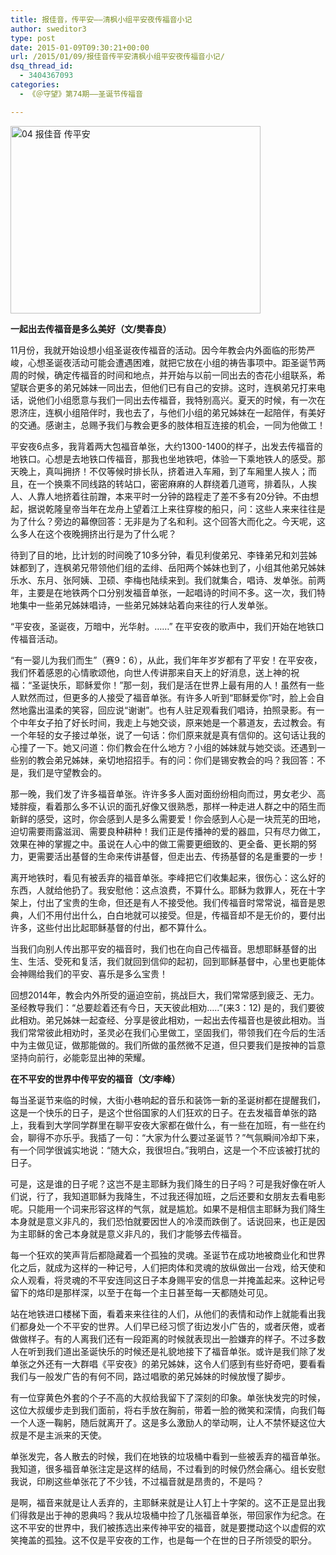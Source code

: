 ```yaml
---
title: 报佳音，传平安——清枫小组平安夜传福音小记
author: sweditor3
type: post
date: 2015-01-09T09:30:21+00:00
url: /2015/01/09/报佳音传平安清枫小组平安夜传福音小记/
dsq_thread_id:
  - 3404367093
categories:
  - 《＠守望》第74期——圣诞节传福音

---
```

[<img class="aligncenter size-full wp-image-12057" src="http://t5.shwchurch.org/wp-content/uploads/2015/01/04-报佳音-传平安.jpg" alt="04 报佳音 传平安" width="400" height="300" />][1]

**一起出去传福音是多么美好（文/樊春良）**

11月份，我就开始设想小组圣诞夜传福音的活动。因今年教会内外面临的形势严峻，心想圣诞夜活动可能会遭遇困难，就把它放在小组的祷告事项中。距圣诞节两周的时候，确定传福音的时间和地点，并开始与以前一同出去的杏花小组联系，希望联合更多的弟兄姊妹一同出去，但他们已有自己的安排。这时，连枫弟兄打来电话，说他们小组愿意与我们一同出去传福音，我特别高兴。夏天的时候，有一次在恩济庄，连枫小组陪伴时，我也去了，与他们小组的弟兄姊妹在一起陪伴，有美好的交通。感谢主，总赐予我们与教会更多的肢体相互连接的机会，一同为他做工！

平安夜6点多，我背着两大包福音单张，大约1300-1400的样子，出发去传福音的地铁口。心想是去地铁口传福音，那我也坐地铁吧，体验一下乘地铁人的感受。那天晚上，真叫拥挤！不仅等候时排长队，挤着进入车厢，到了车厢里人挨人；而且，在一个换乘不同线路的转站口，密密麻麻的人群绕着几道弯，排着队，人挨人、人靠人地挤着往前蹭，本来平时一分钟的路程走了差不多有20分钟。不由想起，据说乾隆皇帝当年在龙舟上望着江上来往穿梭的船只，问：这些人来来往往是为了什么？旁边的幕僚回答：无非是为了名和利。这个回答大而化之。今天呢，这么多人在这个夜晚拥挤出行是为了什么呢？

待到了目的地，比计划的时间晚了10多分钟，看见利俊弟兄、李锋弟兄和刘芸姊妹都到了，连枫弟兄带领他们组的孟绯、岳阳两个姊妹也到了，小组其他弟兄姊妹乐水、东月、张阿姨、卫硕、李梅也陆续来到。我们就集合，唱诗、发单张。前两年，主要是在地铁两个口分别发福音单张，一起唱诗的时间不多。这一次，我们特地集中一些弟兄姊妹唱诗，一些弟兄姊妹站着向来往的行人发单张。

“平安夜，圣诞夜，万暗中，光华射。……” 在平安夜的歌声中，我们开始在地铁口传福音活动。

“有一婴儿为我们而生”（赛9：6），从此，我们年年岁岁都有了平安！在平安夜，我们怀着感恩的心情歌颂他，向世人传讲那来自天上的好消息，送上神的祝福：“圣诞快乐，耶稣爱你！”那一刻，我们是活在世界上最有用的人！虽然有一些人默然而过，但更多的人接受了福音单张。有许多人听到“耶稣爱你”时，脸上会自然地露出温柔的笑容，回应说“谢谢”。也有人驻足观看我们唱诗，拍照录影。有一个中年女子拍了好长时间，我走上与她交谈，原来她是一个慕道友，去过教会。有一个年轻的女子接过单张，说了一句话：你们原来就是真有信仰的。这句话让我的心撞了一下。她又问道：你们教会在什么地方？小组的姊妹就与她交谈。还遇到一些别的教会弟兄姊妹，亲切地招招手。有的问：你们是锡安教会的吗？我回答：不是，我们是守望教会的。

那一晚，我们发了许多福音单张。许许多多人面对面纷纷相向而过，男女老少、高矮胖瘦，看着那么多不认识的面孔好像又很熟悉，那样一种走进人群之中的陌生而新鲜的感受，这时，你会感到人是多么需要爱！你会感到人心是一块荒芜的田地，迫切需要雨露滋润、需要良种耕种！我们正是传播神的爱的器皿，只有尽力做工，效果在神的掌握之中。虽说在人心中的做工需要更细致的、更全备、更长期的努力，更需要活出基督的生命来传讲基督，但走出去、传扬基督的名是重要的一步！

离开地铁时，看见有被丢弃的福音单张。李峰把它们收集起来，很伤心：这么好的东西，人就给他扔了。我安慰他：这点浪费，不算什么。耶稣为救罪人，死在十字架上，付出了宝贵的生命，但还是有人不接受他。我们传福音时常常说，福音是恩典，人们不用付出什么，白白地就可以接受。但是，传福音却不是无价的，要付出许多，这些付出比起耶稣基督的付出，都不算什么。

当我们向别人传出那平安的福音时，我们也在向自己传福音。思想耶稣基督的出生、生活、受死和复活，我们就回到信仰的起初，回到耶稣基督中，心里也更能体会神赐给我们的平安、喜乐是多么宝贵！

回想2014年，教会内外所受的逼迫空前，挑战巨大，我们常常感到疲乏、无力。圣经教导我们：“总要趁着还有今日，天天彼此相劝…..”(来3：12) 是的，我们要彼此相劝。弟兄姊妹一起查经、分享是彼此相劝，一起出去传福音也是彼此相劝。当我们常常彼此相劝时，圣灵必在我们心里做工，坚固我们，带领我们在今后的生活中为主做见证，做那能做的。我们所做的虽然微不足道，但只要我们是按神的旨意坚持向前行，必能彰显出神的荣耀。

**在不平安的世界中传平安的福音（文/李峰）**

每当圣诞节来临的时候，大街小巷响起的音乐和装饰一新的圣诞树都在提醒我们，这是一个快乐的日子，是这个世俗国家的人们狂欢的日子。在去发福音单张的路上，我看到大学同学群里在聊平安夜大家都在做什么，有一些在加班，有一些在约会，聊得不亦乐乎。我插了一句：“大家为什么要过圣诞节？”气氛瞬间冷却下来，有一个同学很诚实地说：“随大众，我很坦白。”我明白，这是一个不应该被打扰的日子。

可是，这是谁的日子呢？这岂不是主耶稣为我们降生的日子吗？可是我好像在听人们说，行了，我知道耶稣为我降生，不过我还得加班，之后还要和女朋友去看电影呢。只能用一个词来形容这样的气氛，就是尴尬。如果不是相信主耶稣为我们降生本身就是意义非凡的，我们恐怕就要因世人的冷漠而跌倒了。话说回来，也正是因为主耶稣的舍己本身就是意义非凡的，我们才能够去传福音。

每一个狂欢的笑声背后都隐藏着一个孤独的灵魂。圣诞节在成功地被商业化和世界化之后，就成为这样的一种记号，人们把肉体和灵魂的放纵做出一台戏，给天使和众人观看，将灵魂的不平安连同这日子本身赐平安的信息一并掩盖起来。这种记号留下的烙印是那样深，以至于在每一个主日甚至每一天都随处可见。

站在地铁进口楼梯下面，看着来来往往的人们，从他们的表情和动作上就能看出我们都身处一个不平安的世界。人们早已经习惯了街边发小广告的，或者厌倦，或者做做样子。有的人离我们还有一段距离的时候就表现出一脸嫌弃的样子。不过多数人在听到我们道出圣诞快乐的时候还是礼貌地接下了福音单张。或许是我们除了发单张之外还有一大群唱《平安夜》的弟兄姊妹，这令人们感到有些好奇吧，要看看我们与一般发广告的有何不同，路过唱歌的弟兄姊妹的时候放慢了脚步。

有一位穿黄色外套的个子不高的大叔给我留下了深刻的印象。单张快发完的时候，这位大叔缓步走到我们面前，将右手放在胸前，带着一脸的微笑和深情，向我们每一个人逐一鞠躬，随后就离开了。这是多么激励人的举动啊，让人不禁怀疑这位大叔是不是主派来的天使。

单张发完，各人散去的时候，我们在地铁的垃圾桶中看到一些被丢弃的福音单张。我知道，很多福音单张注定是这样的结局，不过看到的时候仍然会痛心。组长安慰我说，印刷这些单张花了不少钱，不过福音就是昂贵的，不是吗？

是啊，福音来就是让人丢弃的，主耶稣来就是让人钉上十字架的。这不正是显出我们得救是出于神的恩典吗？我从垃圾桶中捡了几张福音单张，带回家作为纪念。在这不平安的世界中，我们被拣选出来传神平安的福音，就是要搅动这个以虚假的欢笑掩盖的孤独。这不仅是平安夜的工作，也是每一个在世的日子所领受的职分。

 [1]: http://t5.shwchurch.org/wp-content/uploads/2015/01/04-报佳音-传平安.jpg
